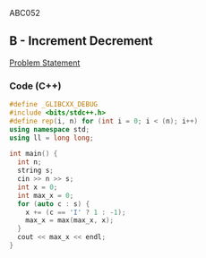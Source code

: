 ABC052

## B - Increment Decrement 
[Problem Statement](https://atcoder.jp/contests/abc052/tasks/abc052_b)

### Code (C++)
```c++
#define _GLIBCXX_DEBUG
#include <bits/stdc++.h>
#define rep(i, n) for (int i = 0; i < (n); i++)
using namespace std;
using ll = long long;

int main() {
  int n;
  string s;
  cin >> n >> s;
  int x = 0;
  int max_x = 0;
  for (auto c : s) {
    x += (c == 'I' ? 1 : -1);
    max_x = max(max_x, x);
  }
  cout << max_x << endl;
}
```